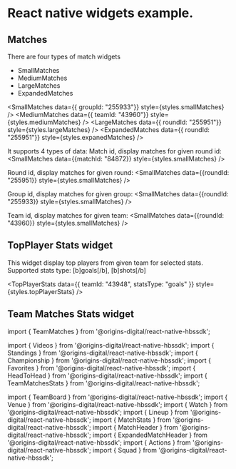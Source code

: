 # React native widgets example.

## Matches
There are four types of match widgets
- SmallMatches
- MediumMatches
- LargeMatches
- ExpandedMatches

<SmallMatches data={{ groupId: "255933"}} style={styles.smallMatches} />
<MediumMatches data={{ teamId: "43960"}} style={styles.mediumMatches} />
<LargeMatches data={{ roundId: "255951"}} style={styles.largeMatches} />
<ExpandedMatches data={{ roundId: "255951"}} style={styles.expanedMatches} />

It supports 4 types of data:
Match id, display matches for given round id:
<SmallMatches data={{matchId: "84872}} style={styles.smallMatches} />

Round id, display matches for given round:
<SmallMatches data={{roundId: "255951}} style={styles.smallMatches} />

Group id, display matches for given group:
<SmallMatches data={{roundId: "255933}} style={styles.smallMatches} />

Team id, display matches for given team:
<SmallMatches data={{roundId: "43960}} style={styles.smallMatches} />

## TopPlayer Stats widget

This widget display top players from given team for selected stats.
Supported stats type: [b]goals[/b], [b]shots[/b]

<TopPlayerStats data={{ teamId: "43948", statsType: "goals" }} style={styles.topPlayerStats} />


## Team Matches Stats widget

import { TeamMatches } from '@origins-digital/react-native-hbssdk';


import { Videos } from '@origins-digital/react-native-hbssdk';
import { Standings } from '@origins-digital/react-native-hbssdk';
import { Championship } from '@origins-digital/react-native-hbssdk';
import { Favorites } from '@origins-digital/react-native-hbssdk';
import { HeadToHead } from '@origins-digital/react-native-hbssdk';
import { TeamMatchesStats } from '@origins-digital/react-native-hbssdk';

import { TeamBoard } from '@origins-digital/react-native-hbssdk';
import { Venue } from '@origins-digital/react-native-hbssdk';
import { Watch } from '@origins-digital/react-native-hbssdk';
import { Lineup } from '@origins-digital/react-native-hbssdk';
import { MatchStats } from '@origins-digital/react-native-hbssdk';
import { MatchHeader } from '@origins-digital/react-native-hbssdk';
import { ExpandedMatchHeader } from '@origins-digital/react-native-hbssdk';
import { Actions } from '@origins-digital/react-native-hbssdk';
import { Squad } from '@origins-digital/react-native-hbssdk';
